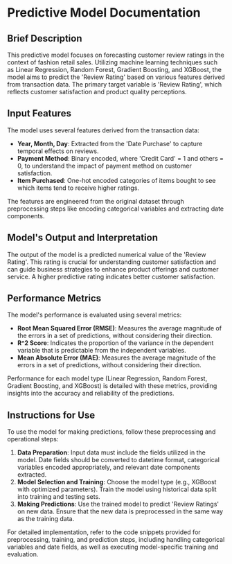 # Predictive Model Documentation

## Brief Description
This predictive model focuses on forecasting customer review ratings in the context of fashion retail sales. Utilizing machine learning techniques such as Linear Regression, Random Forest, Gradient Boosting, and XGBoost, the model aims to predict the 'Review Rating' based on various features derived from transaction data. The primary target variable is 'Review Rating', which reflects customer satisfaction and product quality perceptions.

## Input Features
The model uses several features derived from the transaction data:
- **Year, Month, Day**: Extracted from the 'Date Purchase' to capture temporal effects on reviews.
- **Payment Method**: Binary encoded, where 'Credit Card' = 1 and others = 0, to understand the impact of payment method on customer satisfaction.
- **Item Purchased**: One-hot encoded categories of items bought to see which items tend to receive higher ratings.
  
The features are engineered from the original dataset through preprocessing steps like encoding categorical variables and extracting date components.

## Model's Output and Interpretation
The output of the model is a predicted numerical value of the 'Review Rating'. This rating is crucial for understanding customer satisfaction and can guide business strategies to enhance product offerings and customer service. A higher predictive rating indicates better customer satisfaction.

## Performance Metrics
The model's performance is evaluated using several metrics:
- **Root Mean Squared Error (RMSE)**: Measures the average magnitude of the errors in a set of predictions, without considering their direction.
- **R^2 Score**: Indicates the proportion of the variance in the dependent variable that is predictable from the independent variables.
- **Mean Absolute Error (MAE)**: Measures the average magnitude of the errors in a set of predictions, without considering their direction.

Performance for each model type (Linear Regression, Random Forest, Gradient Boosting, and XGBoost) is detailed with these metrics, providing insights into the accuracy and reliability of the predictions.

## Instructions for Use
To use the model for making predictions, follow these preprocessing and operational steps:
1. **Data Preparation**: Input data must include the fields utilized in the model. Date fields should be converted to datetime format, categorical variables encoded appropriately, and relevant date components extracted.
2. **Model Selection and Training**: Choose the model type (e.g., XGBoost with optimized parameters). Train the model using historical data split into training and testing sets.
3. **Making Predictions**: Use the trained model to predict 'Review Ratings' on new data. Ensure that the new data is preprocessed in the same way as the training data.

For detailed implementation, refer to the code snippets provided for preprocessing, training, and prediction steps, including handling categorical variables and date fields, as well as executing model-specific training and evaluation.
